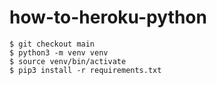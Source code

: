 # how-to-heroku-python

```
$ git checkout main
$ python3 -m venv venv
$ source venv/bin/activate
$ pip3 install -r requirements.txt
```